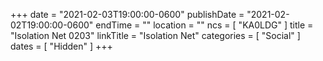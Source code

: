 +++
date = "2021-02-03T19:00:00-0600"
publishDate = "2021-02-02T19:00:00-0600"
endTime = ""
location = ""
ncs = [ "KA0LDG" ]
title = "Isolation Net 0203"
linkTitle = "Isolation Net"
categories = [ "Social" ]
dates = [ "Hidden" ]
+++
